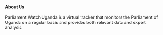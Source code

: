 #### About Us

Parliament Watch Uganda is a virtual tracker that monitors the Parliament of Uganda on a regular basis and provides both relevant data and expert analysis.
